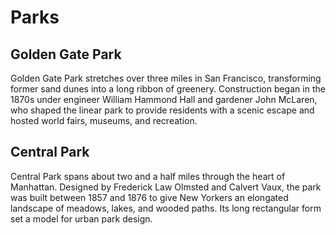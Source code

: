 # Parks

## Golden Gate Park
Golden Gate Park stretches over three miles in San Francisco, transforming former sand dunes into a long ribbon of greenery. Construction began in the 1870s under engineer William Hammond Hall and gardener John McLaren, who shaped the linear park to provide residents with a scenic escape and hosted world fairs, museums, and recreation.

## Central Park
Central Park spans about two and a half miles through the heart of Manhattan. Designed by Frederick Law Olmsted and Calvert Vaux, the park was built between 1857 and 1876 to give New Yorkers an elongated landscape of meadows, lakes, and wooded paths. Its long rectangular form set a model for urban park design.
